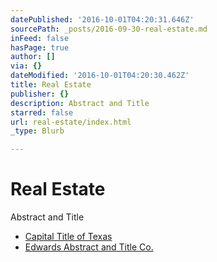 ```yaml
---
datePublished: '2016-10-01T04:20:31.646Z'
sourcePath: _posts/2016-09-30-real-estate.md
inFeed: false
hasPage: true
author: []
via: {}
dateModified: '2016-10-01T04:20:30.462Z'
title: Real Estate
publisher: {}
description: Abstract and Title
starred: false
url: real-estate/index.html
_type: Blurb

---
```

# Real Estate

Abstract and Title

* [Capital Title of Texas][0]
* [Edwards Abstract and Title Co.][1]

[0]: http://ctot.com/ "Capital Title of Texas"
[1]: http://www.edwards-titleco.com/ "Edwards Abstract & Title Co."